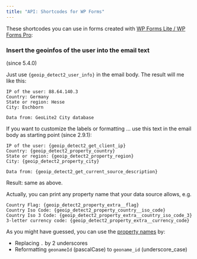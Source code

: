 ```yaml
---
title: "API: Shortcodes for WP Forms"
---
```

These shortcodes you can use in forms created with [WP Forms Lite / WP Forms Pro](https://wordpress.org/plugins/wpforms-lite/):


### Insert the geoinfos of the user into the email text
(since 5.4.0)

Just use `{geoip_detect2_user_info}` in the email body. The result will me like this:

```
IP of the user: 88.64.140.3
Country: Germany
State or region: Hesse
City: Eschborn

Data from: GeoLite2 City database
```

If you want to customize the labels or formatting ... use this text in the email body as starting point (since 2.9.1):

```
IP of the user: {geoip_detect2_get_client_ip}
Country: {geoip_detect2_property_country}
State or region: {geoip_detect2_property_region}
City: {geoip_detect2_property_city}

Data from: {geoip_detect2_get_current_source_description}
```

Result: same as above.

Actually, you can print any property name that your data source allows, e.g.
```
Country Flag: {geoip_detect2_property_extra__flag}
Country Iso Code: {geoip_detect2_property_country__iso_code}
Country Iso 3 Code: {geoip_detect2_property_extra__country_iso_code_3}
3-letter currency code: {geoip_detect2_property_extra__currency_code}
```

As you might have guessed, you can use the [property names](https://github.com/yellowtree/geoip-detect/wiki/Record-Properties) by:

* Replacing `.` by 2 underscores
* Reformatting `geonameId` (pascalCase) to `geoname_id` (underscore_case)